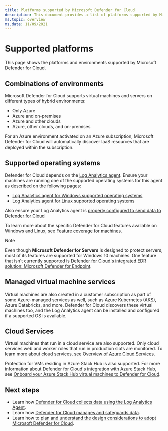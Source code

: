 ```yaml
---
title: Platforms supported by Microsoft Defender for Cloud
description: This document provides a list of platforms supported by Microsoft Defender for Cloud.
ms.topic: overview
ms.date: 11/09/2021
---
```

# Supported platforms 

This page shows the platforms and environments supported by Microsoft Defender for Cloud.

<a name="vm-server"></a>

## Combinations of environments

Microsoft Defender for Cloud supports virtual machines and servers on different types of hybrid environments:

* Only Azure
* Azure and on-premises
* Azure and other clouds
* Azure, other clouds, and on-premises

For an Azure environment activated on an Azure subscription, Microsoft Defender for Cloud will automatically discover IaaS resources that are deployed within the subscription.

## Supported operating systems

Defender for Cloud depends on the [Log Analytics agent](../azure-monitor/agents/log-analytics-agent.md). Ensure your machines are running one of the supported operating systems for this agent as described on the following pages:

* [Log Analytics agent for Windows supported operating systems](../azure-monitor/agents/agents-overview.md#supported-operating-systems)
* [Log Analytics agent for Linux supported operating systems](../azure-monitor/agents/agents-overview.md#supported-operating-systems)

Also ensure your Log Analytics agent is [properly configured to send data to Defender for Cloud](enable-data-collection.md#manual-agent)

To learn more about the specific Defender for Cloud features available on Windows and Linux, see [Feature coverage for machines](supported-machines-endpoint-solutions-clouds-containers.md).

> [!NOTE]
> Even though **Microsoft Defender for Servers** is designed to protect servers, most of its features are supported for Windows 10 machines. One feature that isn't currently supported is [Defender for Cloud's integrated EDR solution: Microsoft Defender for Endpoint](integration-defender-for-endpoint.md).

<a name="virtual-machine"></a>

## Managed virtual machine services

Virtual machines are also created in a customer subscription as part of some Azure-managed services as well, such as Azure Kubernetes (AKS), Azure Databricks, and more. Defender for Cloud discovers these virtual machines too, and the Log Analytics agent can be installed and configured if a supported OS is available.

<a name="cloud-services"></a>

## Cloud Services

Virtual machines that run in a cloud service are also supported. Only cloud services web and worker roles that run in production slots are monitored. To learn more about cloud services, see [Overview of Azure Cloud Services](../cloud-services/cloud-services-choose-me.md).

Protection for VMs residing in Azure Stack Hub is also supported. For more information about Defender for Cloud's integration with Azure Stack Hub, see [Onboard your Azure Stack Hub virtual machines to Defender for Cloud](quickstart-onboard-machines.md?pivots=azure-portal#onboard-your-azure-stack-hub-vms). 

## Next steps

- Learn how [Defender for Cloud collects data using the Log Analytics Agent](enable-data-collection.md).
- Learn how [Defender for Cloud manages and safeguards data](data-security.md).
- Learn how to [plan and understand the design considerations to adopt Microsoft Defender for Cloud](security-center-planning-and-operations-guide.md).

